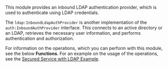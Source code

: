 This module provides an inbound LDAP authentication provider, which is used to authenticate using LDAP credentials.

The `ldap:InboundLdapAuthProvider` is another implementation of the `auth:InboundAuthProvider` interface. This connects to an active directory or an LDAP, retrieves the necessary user information, and performs authentication and authorization.

For information on the operations, which you can perform with this module, see the below **Functions**. For an example on the usage of the operations, see the [Secured Service with LDAP Example](https://ballerina.io/learn/by-example/secured-service-with-ldap.html).
